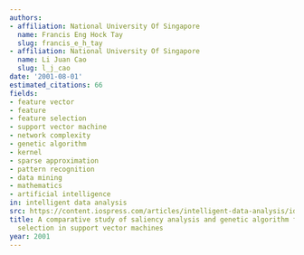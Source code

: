 ```yaml
---
authors:
- affiliation: National University Of Singapore
  name: Francis Eng Hock Tay
  slug: francis_e_h_tay
- affiliation: National University Of Singapore
  name: Li Juan Cao
  slug: l_j_cao
date: '2001-08-01'
estimated_citations: 66
fields:
- feature vector
- feature
- feature selection
- support vector machine
- network complexity
- genetic algorithm
- kernel
- sparse approximation
- pattern recognition
- data mining
- mathematics
- artificial intelligence
in: intelligent data analysis
src: https://content.iospress.com/articles/intelligent-data-analysis/ida00050
title: A comparative study of saliency analysis and genetic algorithm for feature
  selection in support vector machines
year: 2001
---
```

